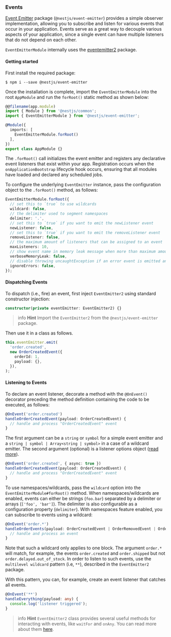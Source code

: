 ### Events

[Event Emitter](https://www.npmjs.com/package/@nestjs/event-emitter) package (`@nestjs/event-emitter`) provides a simple observer implementation, allowing you to subscribe and listen for various events that occur in your application. Events serve as a great way to decouple various aspects of your application, since a single event can have multiple listeners that do not depend on each other.

`EventEmitterModule` internally uses the [eventemitter2](https://github.com/EventEmitter2/EventEmitter2) package.

#### Getting started

First install the required package:

```shell
$ npm i --save @nestjs/event-emitter
```

Once the installation is complete, import the `EventEmitterModule` into the root `AppModule` and run the `forRoot()` static method as shown below:

```typescript
@@filename(app.module)
import { Module } from '@nestjs/common';
import { EventEmitterModule } from '@nestjs/event-emitter';

@Module({
  imports: [
    EventEmitterModule.forRoot()
  ],
})
export class AppModule {}
```

The `.forRoot()` call initializes the event emitter and registers any declarative event listeners that exist within your app. Registration occurs when the `onApplicationBootstrap` lifecycle hook occurs, ensuring that all modules have loaded and declared any scheduled jobs.

To configure the underlying `EventEmitter` instance, pass the configuration object to the `.forRoot()` method, as follows:

```typescript
EventEmitterModule.forRoot({
  // set this to `true` to use wildcards
  wildcard: false,
  // the delimiter used to segment namespaces
  delimiter: '.',
  // set this to `true` if you want to emit the newListener event
  newListener: false,
  // set this to `true` if you want to emit the removeListener event
  removeListener: false,
  // the maximum amount of listeners that can be assigned to an event
  maxListeners: 10,
  // show event name in memory leak message when more than maximum amount of listeners is assigned
  verboseMemoryLeak: false,
  // disable throwing uncaughtException if an error event is emitted and it has no listeners
  ignoreErrors: false,
});
```

#### Dispatching Events

To dispatch (i.e., fire) an event, first inject `EventEmitter2` using standard constructor injection:

```typescript
constructor(private eventEmitter: EventEmitter2) {}
```

> info **Hint** Import the `EventEmitter2` from the `@nestjs/event-emitter` package.

Then use it in a class as follows.

```typescript
this.eventEmitter.emit(
  'order.created',
  new OrderCreatedEvent({
    orderId: 1,
    payload: {},
  }),
);
```

#### Listening to Events

To declare an event listener, decorate a method with the `@OnEvent()` decorator preceding the method definition containing the code to be executed, as follows:

```typescript
@OnEvent('order.created')
handleOrderCreatedEvent(payload: OrderCreatedEvent) {
  // handle and process "OrderCreatedEvent" event
}
```

The first argument can be a `string` or `symbol` for a simple event emitter and a `string | symbol | Array<string | symbol>` in a case of a wildcard emitter. The second argument (optional) is a listener options object ([read more](https://github.com/EventEmitter2/EventEmitter2#emitteronevent-listener-options-objectboolean)).

```typescript
@OnEvent('order.created', { async: true })
handleOrderCreatedEvent(payload: OrderCreatedEvent) {
  // handle and process "OrderCreatedEvent" event
}
```

To use namespaces/wildcards, pass the `wildcard` option into the `EventEmitterModule#forRoot()` method. When namespaces/wildcards are enabled, events can either be strings (`foo.bar`) separated by a delimiter or arrays (`['foo', 'bar']`). The delimiter is also configurable as a configuration property (`delimiter`). With namespaces feature enabled, you can subscribe to events using a wildcard:

```typescript
@OnEvent('order.*')
handleOrderEvents(payload: OrderCreatedEvent | OrderRemovedEvent | OrderUpdatedEvent) {
  // handle and process an event
}
```

Note that such a wildcard only applies to one block. The argument `order.*` will match, for example, the events `order.created` and `order.shipped` but not `order.delayed.out_of_stock`. In order to listen to such events,
use the `multilevel wildcard` pattern (i.e, `**`), described in the `EventEmitter2` package.

With this pattern, you can, for example, create an event listener that catches all events.

```typescript
@OnEvent('**')
handleEverything(payload: any) {
  console.log('listener triggered');
}
```

> info **Hint** `EventEmitter2` class provides several useful methods for interacting with events, like `waitFor` and `onAny`. You can read more about them [here](https://github.com/EventEmitter2/EventEmitter2).
